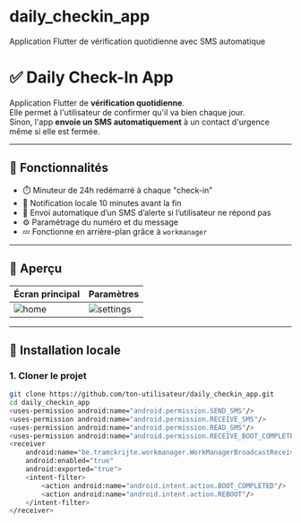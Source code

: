 # daily_checkin_app
Application Flutter de vérification quotidienne avec SMS automatique
# ✅ Daily Check-In App

Application Flutter de **vérification quotidienne**.  
Elle permet à l'utilisateur de confirmer qu'il va bien chaque jour.  
Sinon, l'app **envoie un SMS automatiquement** à un contact d'urgence même si elle est fermée.

---

## 🚀 Fonctionnalités

- ⏱️ Minuteur de 24h redémarré à chaque "check-in"
- 🔕 Notification locale 10 minutes avant la fin
- 📩 Envoi automatique d’un SMS d’alerte si l’utilisateur ne répond pas
- ⚙️ Paramétrage du numéro et du message
- 💤 Fonctionne en arrière-plan grâce à `workmanager`

---

## 📸 Aperçu

| Écran principal | Paramètres |
|-----------------|------------|
| ![home](https://via.placeholder.com/200x400?text=Check-In+UI) | ![settings](https://via.placeholder.com/200x400?text=Settings+UI) |

---

## 📱 Installation locale

### 1. Cloner le projet

```bash
git clone https://github.com/ton-utilisateur/daily_checkin_app.git
cd daily_checkin_app
<uses-permission android:name="android.permission.SEND_SMS"/>
<uses-permission android:name="android.permission.RECEIVE_SMS"/>
<uses-permission android:name="android.permission.READ_SMS"/>
<uses-permission android:name="android.permission.RECEIVE_BOOT_COMPLETED"/>
<receiver
    android:name="be.tramckrijte.workmanager.WorkManagerBroadcastReceiver"
    android:enabled="true"
    android:exported="true">
    <intent-filter>
        <action android:name="android.intent.action.BOOT_COMPLETED"/>
        <action android:name="android.intent.action.REBOOT"/>
    </intent-filter>
</receiver>
